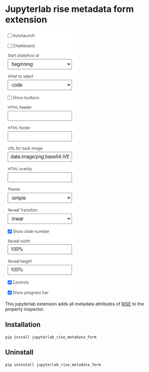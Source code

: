 # Jupyterlab rise metadata form extension

![preview](https://raw.githubusercontent.com/jans-code/jupyterlab_rise_metadata_form/main/jupyterlab_rise_metadata_form.png)

This jupyterlab extension adds all metadata attributes of [RISE](https://github.com/jupyterlab-contrib/rise) to the property inspector.

## Installation

`pip install jupyterlab_rise_metadata_form`

## Uninstall

`pip uninstall jupyterlab_rise_metadata_form`
